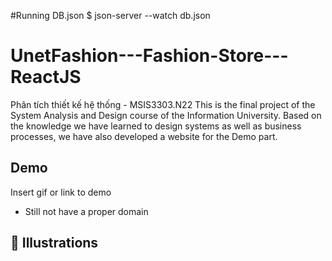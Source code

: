 #Running DB.json
$ json-server --watch db.json


# UnetFashion---Fashion-Store---ReactJS
Phân tích thiết kế hệ thống - MSIS3303.N22
This is the final project of the System Analysis and Design course of the Information University. Based on the knowledge we have learned to design systems as well as business processes, we have also developed a website for the Demo part.

## Demo

Insert gif or link to demo
- Still not have a proper domain

## :checkered_flag: Illustrations


